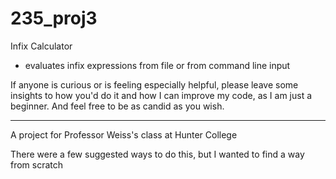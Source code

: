 # 235_proj3
Infix Calculator
  - evaluates infix expressions from file or from command line input

If anyone is curious or is feeling especially helpful, please leave some insights to how you'd do it
and how I can improve my code, as I am just a beginner. And feel free to be as candid as you wish.

***
A project for Professor Weiss's class at Hunter College

There were a few suggested ways to do this, but I wanted to find a way from scratch

